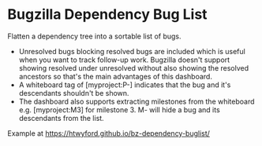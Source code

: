 Bugzilla Dependency Bug List
=====================

Flatten a dependency tree into a sortable list of bugs.

* Unresolved bugs blocking resolved bugs are included which is useful when you want to track follow-up work. Bugzilla doesn't support showing resolved under unresolved without also showing the resolved ancestors so that's the main advantages of this dashboard.
* A whiteboard tag of [myproject:P-] indicates that the bug and it's descendants shouldn't be shown.
* The dashboard also supports extracting milestones from the whiteboard e.g. [myproject:M3] for milestone 3. M- will hide a bug and its descendants from the list.

Example at https://htwyford.github.io/bz-dependency-buglist/
